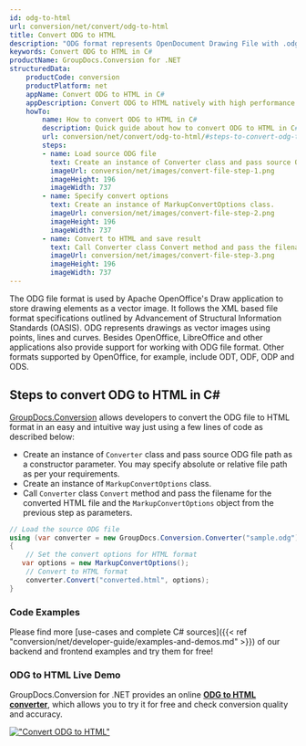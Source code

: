 ```yaml
---
id: odg-to-html
url: conversion/net/convert/odg-to-html
title: Convert ODG to HTML
description: "ODG format represents OpenDocument Drawing File with .odg extension. Learn how to convert ODG to HTML file programmatically in C# language using GroupDocs.Conversion for .NET library."
keywords: Convert ODG to HTML in C#
productName: GroupDocs.Conversion for .NET
structuredData:
    productCode: conversion
    productPlatform: net
    appName: Convert ODG to HTML in C#
    appDescription: Convert ODG to HTML natively with high performance using C# language and server side GroupDocs.Conversion for .NET APIs, without the use of any software like Microsoft or Open Office.
    howTo:
        name: How to convert ODG to HTML in C# 
        description: Quick guide about how to convert ODG to HTML in C# with high performance and accuracy.
        url: conversion/net/convert/odg-to-html/#steps-to-convert-odg-to-html-in-c
        steps:
        - name: Load source ODG file 
          text: Create an instance of Converter class and pass source ODG file path as a constructor parameter. You may specify absolute or relative file path as per your requirements. 
          imageUrl: conversion/net/images/convert-file-step-1.png
          imageHeight: 196
          imageWidth: 737
        - name: Specify convert options 
          text: Create an instance of MarkupConvertOptions class.
          imageUrl: conversion/net/images/convert-file-step-2.png
          imageHeight: 196
          imageWidth: 737
        - name: Convert to HTML and save result 
          text: Call Converter class Convert method and pass the filename for the converted HTML file and the MarkupConvertOptions object from the previous step as parameters.
          imageUrl: conversion/net/images/convert-file-step-3.png
          imageHeight: 196
          imageWidth: 737
---
```


The ODG file format is used by Apache OpenOffice's Draw application to store drawing elements as a vector image. It follows the XML based file format specifications outlined by Advancement of Structural Information Standards (OASIS). ODG represents drawings as vector images using points, lines and curves. Besides OpenOffice, LibreOffice and other applications also provide support for working with ODG file format. Other formats supported by OpenOffice, for example, include ODT, ODF, ODP and ODS.

## Steps to convert ODG to HTML in C#

[GroupDocs.Conversion](https://products.groupdocs.com/conversion/net) allows developers to convert the ODG file to HTML format in an easy and intuitive way just using a few lines of code as described below:

* Create an instance of `Converter` class and pass source ODG file path as a constructor parameter. You may specify absolute or relative file path as per your requirements. 
* Create an instance of `MarkupConvertOptions` class.
* Call `Converter` class `Convert` method and pass the filename for the converted HTML file and the `MarkupConvertOptions` object from the previous step as parameters.

```csharp
// Load the source ODG file
using (var converter = new GroupDocs.Conversion.Converter("sample.odg"))
{
    // Set the convert options for HTML format
   var options = new MarkupConvertOptions();
    // Convert to HTML format
    converter.Convert("converted.html", options);
}
```

### Code Examples

Please find more [use-cases and complete C# sources]({{< ref "conversion/net/developer-guide/examples-and-demos.md" >}}) of our backend and frontend examples and try them for free!

### ODG to HTML Live Demo

GroupDocs.Conversion for .NET provides an online [**ODG to HTML converter**](https://products.groupdocs.app/conversion/odg-to-html), which allows you to try it for free and check conversion quality and accuracy.

[!["Convert ODG to HTML"](conversion/net/images/convert-to-html/convert-odg-to-html.png)](https://products.groupdocs.app/conversion/odg-to-html)